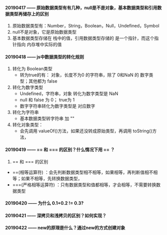 #### 20190417 ——  原始数据类型有有几种，null是不是对象，基本数据类型和引用数据类型再储存上的区别

1. 原始数据类型有：Number，String，Boolean，Null，Undefined，Symbol
2. null不是对象，它是原始数据类型
3. 基本数据类型存储在 栈中的值，引用数据类型存储的 是一个指针，而这个指针指向 内存堆中实际的值



#### 20190418 —— js中数据类型的转化规则

1. 转化为 Boolean类型
   - 转为true的有：  对象，长度不为0 的字符串，除了 0和NaN 的 数字类型；其他都为  false
2. 转化为数字类型
   - Undefined，字符串，对象 转化为数字类型是  NaN
   - null 和 false 为 0； true为 1
   - 数字字符串转化为数字类型是   对应数字
3. 转化为字符串
   - 基本数据类型转字符串  加  ""
4. 转化对象类型： 
   - 会先调用 valueOf()方法，如果还没转成原始类型，再调用 toString()方法，



#### 20190419  ——   == 和 === 的区别？什么情况下用  == ？

1.  == 和 === 的区别
   - ==(相等运算符) ：会先判断数据类型相不相等，如果相等，再判断值相不相等；如果不相等，先转换数据类型，
   - ===(严格相等运算符) ：只有数据类型和值都相等，才会相等，不需要转换数据类型



#### 20190420 ——   为什么 0.1+0.2 != 0.3?







#### 20190421 ——  深拷贝和浅拷贝的区别？如何实现？





#### 20190422 ——  new的原理是什么？通过new的方式创建对象







